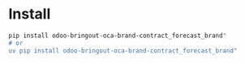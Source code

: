 # Install

```bash
pip install odoo-bringout-oca-brand-contract_forecast_brand"
# or
uv pip install odoo-bringout-oca-brand-contract_forecast_brand"
```
